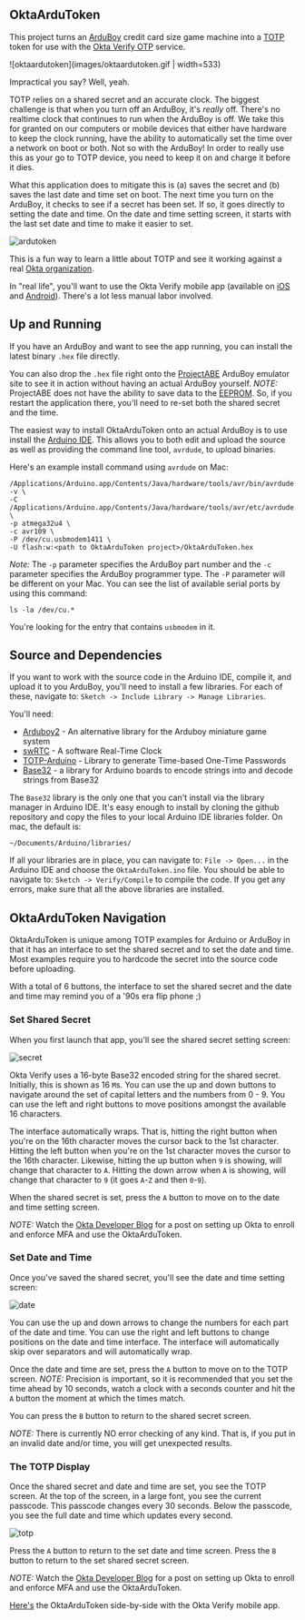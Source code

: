## OktaArduToken

This project turns an [ArduBoy](https://arduboy.com/) credit card size game machine into a 
[TOTP](https://tools.ietf.org/html/rfc6238) token for use with the 
[Okta Verify OTP](https://help.okta.com/en/prod/Content/Topics/Mobile/Okta_Verify_Using.htm) service.

![oktaardutoken](images/oktaardutoken.gif | width=533)

Impractical you say? Well, yeah. 

TOTP relies on a shared secret and an accurate clock.
The biggest challenge is that when you turn off an ArduBoy, it's *really* off. 
There's no realtime clock that continues to run when the ArduBoy is off. We take this for granted on our computers or
mobile devices that either have hardware to keep the clock running, have the ability to automatically set the time
over a network on boot or both. Not so with the ArduBoy! In order to really use this as your go to TOTP device, you
need to keep it on and charge it before it dies.

What this application does to mitigate this is (a) saves the secret and (b) saves the last date and time set on boot. The next
time you turn on the ArduBoy, it checks to see if a secret has been set. If so, it goes directly to setting the date and time.
On the date and time setting screen, it starts with the last set date and time to make it easier to set.

![ardutoken](images/ardutoken.png)

This is a fun way to learn a little about TOTP and see it working against a real [Okta organization](https://developer.okta.com).

In "real life", you'll want to use the Okta Verify mobile app 
(available on [iOS](https://itunes.apple.com/us/app/okta-verify/id490179405?mt=8) and 
[Android](https://play.google.com/store/apps/details?id=com.okta.android.auth&hl=en_US)). There's a lot less manual labor involved.

## Up and Running

If you have an ArduBoy and want to see the app running, you can install the latest binary `.hex` file directly. 

You can also drop the `.hex` file right onto the [ProjectABE](https://felipemanga.github.io/ProjectABE/) ArduBoy emulator site to see it 
in action without having an actual ArduBoy yourself. *NOTE:* ProjectABE does not have the ability to save data to the 
[EEPROM](https://www.arduino.cc/en/Reference/EEPROM). So, if you restart the application there, you'll need to re-set both the shared 
secret and the time.

The easiest way to install OktaArduToken onto an actual ArduBoy is to use install the 
[Arduino IDE](https://www.arduino.cc/en/Main/Software). This allows you to both edit and upload the source as well as providing the 
command line tool, `avrdude`, to upload binaries.

Here's an example install command using `avrdude` on Mac:

```
/Applications/Arduino.app/Contents/Java/hardware/tools/avr/bin/avrdude -v \
-C /Applications/Arduino.app/Contents/Java/hardware/tools/avr/etc/avrdude.conf \
-p atmega32u4 \
-c avr109 \
-P /dev/cu.usbmodem1411 \
-U flash:w:<path to OktaArduToken project>/OktaArduToken.hex
```

*Note:* The `-p` parameter specifies the ArduBoy part number and the `-c` parameter specifies the ArduBoy programmer type.
The `-P` parameter will be different on your Mac. You can see the list of available serial ports by using this command:

```
ls -la /dev/cu.*
```

You're looking for the entry that contains `usbmodem` in it.

## Source and Dependencies

If you want to work with the source code in the Arduino IDE, compile it, and upload it to you ArduBoy, you'll need to install
a few libraries. For each of these, navigate to: `Sketch -> Include Library -> Manage Libraries`.

You'll need:

* [Arduboy2](https://github.com/MLXXXp/Arduboy2) - An alternative library for the Arduboy miniature game system
* [swRTC](http://www.leonardomiliani.com/en/2011/swrtc-un-orologio-in-tempo-reale-via-software/) - A software Real-Time Clock
* [TOTP-Arduino](https://github.com/lucadentella/TOTP-Arduino) - Library to generate Time-based One-Time Passwords
* [Base32](https://github.com/NetRat/Base32) - a library for Arduino boards to encode strings into and decode strings from Base32

The `Base32` library is the only one that you can't install via the library manager in Arduino IDE. It's easy enough to install
by cloning the github repository and copy the files to your local Arduino IDE libraries folder. On mac, the default is:

```
~/Documents/Arduino/libraries/
```

If all your libraries are in place, you can navigate to: `File -> Open...` in the Arduino IDE and choose the `OktaArduToken.ino` file.
You should be able to navigate to: `Sketch -> Verify/Compile` to compile the code. If you get any errors, make sure that all the
above libraries are installed.

## OktaArduToken Navigation

OktaArduToken is unique among TOTP examples for Arduino or ArduBoy in that it has an interface to set the shared secret and to set the
date and time. Most examples require you to hardcode the secret into the source code before uploading.

With a total of 6 buttons, the interface to set the shared secret and the date and time may remind you of a '90s era flip phone ;)

### Set Shared Secret

When you first launch that app, you'll see the shared secret setting screen:

![secret](images/secret.png)

Okta Verify uses a 16-byte Base32 encoded string for the shared secret. Initially, this is shown as 16 `M`s. You can use the up and down
buttons to navigate around the set of capital letters and the numbers from 0 - 9. You can use the left and right buttons to move
positions amongst the available 16 characters.

The interface automatically wraps. That is, hitting the right button when you're on the 16th character moves the cursor back to the
1st character. Hitting the left button when you're on the 1st character moves the cursor to the 16th character. Likewise, hitting
the up button when `9` is showing, will change that character to `A`. Hitting the down arrow when `A` is showing, will change that
character to `9` (it goes `A`-`Z` and then `0`-`9`).

When the shared secret is set, press the `A` button to move on to the date and time setting screen.

*NOTE:* Watch the [Okta Developer Blog](https://developer.okta.com/blog) for a post on setting up Okta to enroll and enforce MFA and 
use the OktaArduToken.

### Set Date and Time

Once you've saved the shared secret, you'll see the date and time setting screen:

![date](images/date.png)

You can use the up and down arrows to change the numbers for each part of the date and time. You can use the right and left buttons
to change positions on the date and time interface. The interface will automatically skip over separators and will automatically
wrap.

Once the date and time are set, press the `A` button to move on to the TOTP screen. *NOTE:* Precision is important, so it is
recommended that you set the time ahead by 10 seconds, watch a clock with a seconds counter and hit the `A` button the
moment at which the times match.

You can press the `B` button to return to the shared secret screen.

*NOTE:* There is currently NO error checking of any kind. That is, if you put in an invalid date and/or time, you will get 
unexpected results.

### The TOTP Display

Once the shared secret and date and time are set, you see the TOTP screen. At the top of the screen, in a large font, you see the
current passcode. This passcode changes every 30 seconds. Below the passcode, you see the full date and time which updates every
second.

![totp](images/totp.png)

Press the `A` button to return to the set date and time screen. Press the `B` button to return to the set shared secret screen.

*NOTE:* Watch the [Okta Developer Blog](https://developer.okta.com/blog) for a post on setting up Okta to enroll and enforce MFA and 
use the OktaArduToken.

[Here's](images/oktaardutoken.mp4) the OktaArduToken side-by-side with the Okta Verify mobile app.
